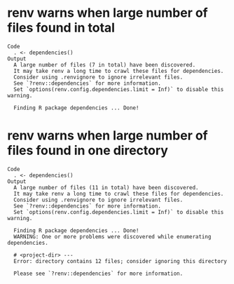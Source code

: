 # renv warns when large number of files found in total

    Code
      . <- dependencies()
    Output
      A large number of files (7 in total) have been discovered.
      It may take renv a long time to crawl these files for dependencies.
      Consider using .renvignore to ignore irrelevant files.
      See `?renv::dependencies` for more information.
      Set `options(renv.config.dependencies.limit = Inf)` to disable this warning.
      
      Finding R package dependencies ... Done!

# renv warns when large number of files found in one directory

    Code
      . <- dependencies()
    Output
      A large number of files (11 in total) have been discovered.
      It may take renv a long time to crawl these files for dependencies.
      Consider using .renvignore to ignore irrelevant files.
      See `?renv::dependencies` for more information.
      Set `options(renv.config.dependencies.limit = Inf)` to disable this warning.
      
      Finding R package dependencies ... Done!
      WARNING: One or more problems were discovered while enumerating dependencies.
      
      # <project-dir> ---
      Error: directory contains 12 files; consider ignoring this directory
      
      Please see `?renv::dependencies` for more information.

